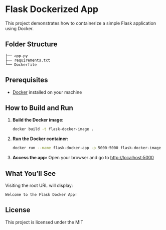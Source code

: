 # Flask Dockerized App

This project demonstrates how to containerize a simple Flask application using Docker.

## Folder Structure

```
├── app.py
├── requirements.txt
└── Dockerfile
```

## Prerequisites

- [Docker](https://www.docker.com/products/docker-desktop) installed on your machine

## How to Build and Run

1. **Build the Docker image:**
   ```sh
   docker build -t flask-docker-image .
   ```

2. **Run the Docker container:**
   ```sh
   docker run --name flask-docker-app -p 5000:5000 flask-docker-image
   ```

3. **Access the app:**
   Open your browser and go to [http://localhost:5000](http://localhost:5000)

## What You’ll See

Visiting the root URL will display:
```
Welcome to the Flask Docker App!
```

## License

This project is licensed under the MIT